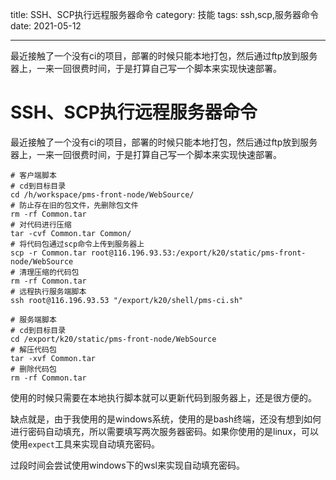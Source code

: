 
title: SSH、SCP执行远程服务器命令
category: 技能
tags: ssh,scp,服务器命令
date: 2021-05-12

---

最近接触了一个没有ci的项目，部署的时候只能本地打包，然后通过ftp放到服务器上，一来一回很费时间，于是打算自己写一个脚本来实现快速部署。

<!--more-->

# SSH、SCP执行远程服务器命令

最近接触了一个没有ci的项目，部署的时候只能本地打包，然后通过ftp放到服务器上，一来一回很费时间，于是打算自己写一个脚本来实现快速部署。

```shell
# 客户端脚本
# cd到目标目录
cd /h/workspace/pms-front-node/WebSource/
# 防止存在旧的包文件，先删除包文件
rm -rf Common.tar
# 对代码进行压缩
tar -cvf Common.tar Common/
# 将代码包通过scp命令上传到服务器上
scp -r Common.tar root@116.196.93.53:/export/k20/static/pms-front-node/WebSource
# 清理压缩的代码包
rm -rf Common.tar
# 远程执行服务端脚本
ssh root@116.196.93.53 "/export/k20/shell/pms-ci.sh"
```



```shell
# 服务端脚本
# cd到目标目录
cd /export/k20/static/pms-front-node/WebSource
# 解压代码包
tar -xvf Common.tar
# 删除代码包
rm -rf Common.tar
```

使用的时候只需要在本地执行脚本就可以更新代码到服务器上，还是很方便的。

缺点就是，由于我使用的是windows系统，使用的是bash终端，还没有想到如何进行密码自动填充，所以需要填写两次服务器密码。如果你使用的是linux，可以使用`expect`工具来实现自动填充密码。

过段时间会尝试使用windows下的wsl来实现自动填充密码。